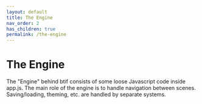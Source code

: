 ```yaml
---
layout: default
title: The Engine
nav_order: 2
has_children: true
permalink: /the-engine
---
```


# The Engine

The "Engine" behind btif consists of some loose Javascript code inside app.js. The main role of the engine is to handle navigation between scenes. Saving/loading, theming, etc. are handled by separate systems.
